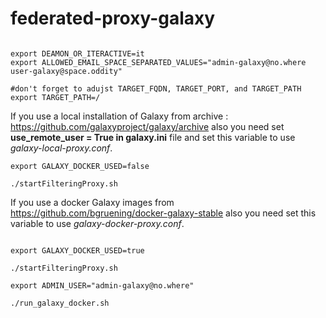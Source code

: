 # federated-proxy-galaxy


```shell

export DEAMON_OR_ITERACTIVE=it
export ALLOWED_EMAIL_SPACE_SEPARATED_VALUES="admin-galaxy@no.where user-galaxy@space.oddity"

#don't forget to adujst TARGET_FQDN, TARGET_PORT, and TARGET_PATH
export TARGET_PATH=/
```

If you use a local installation of Galaxy from archive : https://github.com/galaxyproject/galaxy/archive
also you need set **use_remote_user = True in galaxy.ini** file and set this variable to use *galaxy-local-proxy.conf*.

```shell
export GALAXY_DOCKER_USED=false

./startFilteringProxy.sh
```

If you use a docker Galaxy images from  https://github.com/bgruening/docker-galaxy-stable
also you need set this variable to use *galaxy-docker-proxy.conf*.

``` shell

export GALAXY_DOCKER_USED=true

./startFilteringProxy.sh

export ADMIN_USER="admin-galaxy@no.where"

./run_galaxy_docker.sh
```


